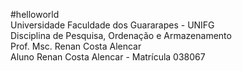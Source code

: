 #helloworld<br/>
Universidade Faculdade dos Guararapes - UNIFG<br/>
Disciplina de Pesquisa, Ordenação e Armazenamento<br/>
Prof. Msc. Renan Costa Alencar<br/>
Aluno Renan Costa Alencar - Matrícula 038067
